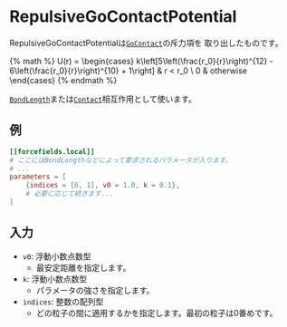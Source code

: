# RepulsiveGoContactPotential

RepulsiveGoContactPotentialは[`GoContact`](GoContactPotential.md)の斥力項を
取り出したものです。

{% math %}
U(r) =
\begin{cases}
k\left[5\left(\frac{r_0}{r}\right)^{12} - 6\left(\frac{r_0}{r}\right)^{10} + 1\right] & r < r_0 \\
0 & otherwise
\end{cases}
{% endmath %}

[`BondLength`](BondLengthInteraction.md)または[`Contact`](GoContactPotential.md)相互作用として使います。

## 例

```toml
[[forcefields.local]]
# ここにはBondLengthなどによって要求されるパラメータが入ります。
# ...
parameters = [
    {indices = [0, 1], v0 = 1.0, k = 0.1},
    # 必要に応じて続きます...
]
```

## 入力

- `v0`: 浮動小数点数型
  - 最安定距離を指定します。
- `k`: 浮動小数点数型
  - パラメータの強さを指定します。
- `indices`: 整数の配列型
  - どの粒子の間に適用するかを指定します。最初の粒子は0番めです。
